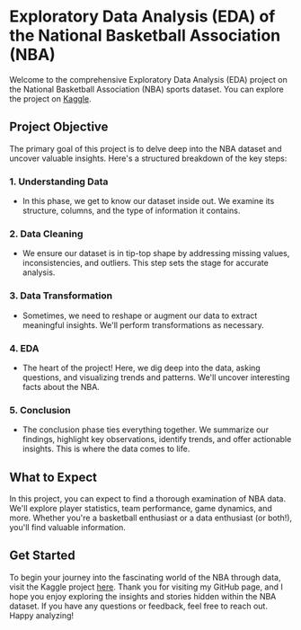 # Exploratory Data Analysis (EDA) of the National Basketball Association (NBA)

Welcome to the comprehensive Exploratory Data Analysis (EDA) project on the National Basketball Association (NBA) sports dataset. You can explore the project on [Kaggle](https://www.kaggle.com/code/rjayant/nba-exploratory-data-analysis).

## Project Objective

The primary goal of this project is to delve deep into the NBA dataset and uncover valuable insights. Here's a structured breakdown of the key steps:

### 1. Understanding Data
   - In this phase, we get to know our dataset inside out. We examine its structure, columns, and the type of information it contains.

### 2. Data Cleaning
   - We ensure our dataset is in tip-top shape by addressing missing values, inconsistencies, and outliers. This step sets the stage for accurate analysis.

### 3. Data Transformation
   - Sometimes, we need to reshape or augment our data to extract meaningful insights. We'll perform transformations as necessary.

### 4. EDA
   - The heart of the project! Here, we dig deep into the data, asking questions, and visualizing trends and patterns. We'll uncover interesting facts about the NBA.

### 5. Conclusion
   - The conclusion phase ties everything together. We summarize our findings, highlight key observations, identify trends, and offer actionable insights. This is where the data comes to life.

## What to Expect

In this project, you can expect to find a thorough examination of NBA data. We'll explore player statistics, team performance, game dynamics, and more. Whether you're a basketball enthusiast or a data enthusiast (or both!), you'll find valuable information.

## Get Started

To begin your journey into the fascinating world of the NBA through data, visit the Kaggle project [here](https://www.kaggle.com/code/rjayant/nba-exploratory-data-analysis).
Thank you for visiting my GitHub page, and I hope you enjoy exploring the insights and stories hidden within the NBA dataset. If you have any questions or feedback, feel free to reach out. Happy analyzing!
